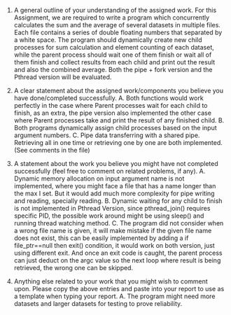 
1.	A general outline of your understanding of the assigned work. 
For this Assignment, we are required to write a program which concurrently calculates the sum and the average of several datasets in multiple files. Each file contains a series of double floating numbers that separated by a white space. The program should dynamically create new child processes for sum calculation and element counting of each dataset, while the parent process should wait one of them finish or wait all of them finish and collect results from each child and print out the result and also the combined average. Both the pipe + fork version and the Pthread version will be evaluated.

2.	A clear statement about the assigned work/components you believe you have done/completed successfully. 
A.	Both functions would work perfectly in the case where Parent processes wait for each child to finish, as an extra, the pipe version also implemented the other case where Parent processes take and print the result of any finished child.
B.	Both programs dynamically assign child processes based on the input argument numbers.
C.	Pipe data transferring with a shared pipe. Retrieving all in one time or retrieving one by one are both implemented. (See comments in the file)

3.	A statement about the work you believe you might have not completed successfully (feel free to comment on related problems, if any). 
A.	Dynamic memory allocation on input argument name is not implemented, where you might face a file that has a name longer than the max I set. But it would add much more complexity for pipe writing and reading, specially reading.
B.	Dynamic waiting for any child to finish is not implemented in Pthread Version, since pthread_join() requires specific PID, the possible work around might be using sleep() and running thread watching method.
C.	The program did not consider when a wrong file name is given, it will make mistake if the given file name does not exist, this can be easily implemented by adding a if file_ptr==null then exit() condition, it would work on both version, just using different exit. And once an exit code is caught, the parent process can just deduct on the argc value so the next loop where result is being retrieved, the wrong one can be skipped.

4.	 Anything else related to your work that you might wish to comment upon. 
Please copy the above entries and paste into your report to use as a template when typing your report.
A.	The program might need more datasets and larger datasets for testing to prove reliability.

